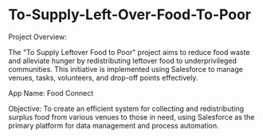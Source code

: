 # To-Supply-Left-Over-Food-To-Poor

Project Overview:

The "To Supply Leftover Food to Poor" project aims to reduce food waste and alleviate hunger by redistributing leftover food to underprivileged communities. This initiative is implemented using Salesforce to manage venues, tasks, volunteers, and drop-off points effectively.

App Name: Food Connect

Objective: To create an efficient system for collecting and redistributing surplus food from various venues to those in need, using Salesforce as the primary platform for data management and process automation.
